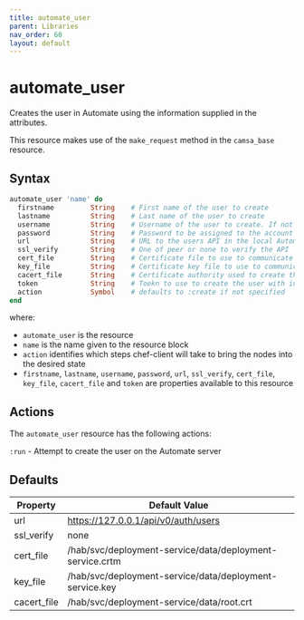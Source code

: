 ```yaml
---
title: automate_user
parent: Libraries
nav_order: 60
layout: default
---
```


# automate_user

Creates the user in Automate using the information supplied in the attributes.

This resource makes use of the `make_request` method in the `camsa_base` resource.

## Syntax

```ruby
automate_user 'name' do
  firstname         String    # First name of the user to create
  lastname          String    # Last name of the user to create
  username          String    # Username of the user to create. If not sepcified the name will be used.
  password          String    # Password to be assigned to the account
  url               String    # URL to the users API in the local Automate instance
  ssl_verify        String    # One of peer or none to verify the API
  cert_file         String    # Certificate file to use to communicate with the API
  key_file          String    # Certificate key file to use to communicate with the API
  cacert_file       String    # Certificate authority used to create the certificate
  token             String    # Toekn to use to create the user with in Automate
  action            Symbol    # defaults to :create if not specified
end
```

where:

 - `automate_user` is the resource
 - `name` is the name given to the resource block
 - `action` identifies which steps chef-client will take to bring the nodes into the desired state
 - `firstname`, `lastname`, `username`, `password`, `url`, `ssl_verify`, `cert_file`, `key_file`, `cacert_file` and `token` are properties available to this resource

## Actions

The `automate_user` resource has the following actions:

`:run` - Attempt to create the user on the Automate server

## Defaults

| Property | Default Value |
|---|---|
| url | https://127.0.0.1/api/v0/auth/users |
| ssl_verify | none |
| cert_file | /hab/svc/deployment-service/data/deployment-service.crtm |
| key_file | /hab/svc/deployment-service/data/deployment-service.key |
| cacert_file | /hab/svc/deployment-service/data/root.crt |

